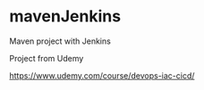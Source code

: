 # mavenJenkins
Maven project with Jenkins

Project from Udemy

https://www.udemy.com/course/devops-iac-cicd/
